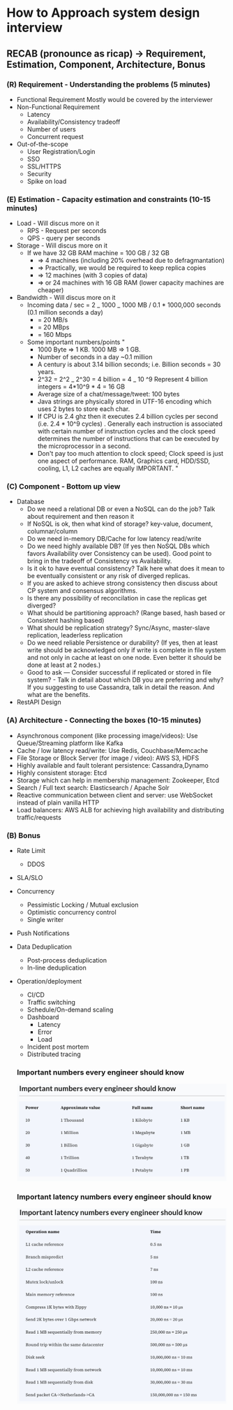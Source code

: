 # How to Approach system design interview

## RECAB (pronounce as ricap) -> Requirement, Estimation, Component, Architecture, Bonus

### (R) Requirement - Understanding the problems (5 minutes)

- Functional Requirement
  Mostly would be covered by the interviewer
- Non-Functional Requirement
  - Latency
  - Availability/Consistency tradeoff
  - Number of users
  - Concurrent request
- Out-of-the-scope
  - User Registration/Login
  - SSO
  - SSL/HTTPS
  - Security
  - Spike on load

### (E) Estimation - Capacity estimation and constraints (10-15 minutes)

- Load - Will discus more on it
  - RPS - Request per seconds
  - QPS - query per seconds
- Storage - Will discus more on it
  - If we have 32 GB RAM machine = 100 GB / 32 GB
    - => 4 machines (including 20% overhead due to defragmantation)
    - => Practically, we would be required to keep replica copies
    - => 12 machines (with 3 copies of data)
    - => or 24 machines with 16 GB RAM (lower capacity machines are cheaper)
- Bandwidth - Will discus more on it
  - Incoming data / sec = 2 _ 1000 _ 1000 MB / 0.1 \* 1000,000 seconds (0.1 million seconds a day)
    - = 20 MB/s
    - = 20 MBps
    - = 160 Mbps
  - Some important numbers/points
    "
    - 1000 Byte => 1 KB. 1000 MB => 1 GB.
    - Number of seconds in a day ~0.1 million
    - A century is about 3.14 billion seconds; i.e. Billion seconds = 30 years.
    - 2^32 = 2^2 _ 2^30 = 4 billion = 4 _ 10 ^9
      Represent 4 billion integers = 4*10^9 * 4 = 16 GB
    - Average size of a chat/message/tweet: 100 bytes
    - Java strings are physically stored in UTF-16 encoding which uses 2 bytes to store each char.
    - If CPU is 2.4 ghz then it executes 2.4 billion cycles per second (i.e. 2.4 \* 10^9 cycles) .
      Generally each instruction is associated with certain number of instruction cycles and the clock speed determines the number of instructions that can be executed by the microprocessor in a second.
    - Don't pay too much attention to clock speed; Clock speed is just one aspect of performance. RAM, Graphics card, HDD/SSD, cooling, L1, L2 caches are equally IMPORTANT.
      "

### (C) Component - Bottom up view

- Database
  - Do we need a relational DB or even a NoSQL can do the job? Talk about requirement and then reason it
  - If NoSQL is ok, then what kind of storage? key-value, document, columnar/column
  - Do we need in-memory DB/Cache for low latency read/write
  - Do we need highly available DB? (If yes then NoSQL DBs which favors Availability over Consistency can be used). Good point to bring in the tradeoff of Consistency vs Availability.
  - Is it ok to have eventual consistency? Talk here what does it mean to be eventually consistent or any risk of diverged replicas.
  - If you are asked to achieve strong consistency then discuss about CP system and consensus algorithms.
  - Is there any possibility of reconcilation in case the replicas get diverged?
  - What should be partitioning approach? (Range based, hash based or Consistent hashing based)
  - What should be replication strategy? Sync/Async, master-slave replication, leaderless replication
  - Do we need reliable Persistence or durability? (If yes, then at least write should be acknowledged only if write is complete in file system and not only in cache at least on one node. Even better it should be done at least at 2 nodes.)
  - Good to ask — Consider successful if replicated or stored in file system? - Talk in detail about which DB you are preferring and why? If you suggesting to use Cassandra, talk in detail the reason. And what are the benefits.
- RestAPI Design

### (A) Architecture - Connecting the boxes (10-15 minutes)

- Asynchronous component (like processing image/videos): Use Queue/Streaming platform like Kafka
- Cache / low latency read/write: Use Redis, Couchbase/Memcache
- File Storage or Block Server (for image / video): AWS S3, HDFS
- Highly available and fault tolerant persistence: Cassandra,Dynamo
- Highly consistent storage: Etcd
- Storage which can help in membership management: Zookeeper, Etcd
- Search / Full text search: Elasticsearch / Apache Solr
- Reactive communication between client and server: use WebSocket instead of plain vanilla HTTP
- Load balancers: AWS ALB for achieving high availability and distributing traffic/requests

### (B) Bonus

- Rate Limit
  - DDOS
- SLA/SLO
- Concurrency
  - Pessimistic Locking / Mutual exclusion
  - Optimistic concurrency control
  - Single writer
- Push Notifications
- Data Deduplication
  - Post-process deduplication
  - In-line deduplication
- Operation/deployment

  - CI/CD
  - Traffic switching
  - Schedule/On-demand scaling
  - Dashboard
    - Latency
    - Error
    - Load
  - Incident post mortem
  - Distributed tracing

  ### Important numbers every engineer should know

  ![numbers](images/numbers-engineers-should-know.png)

  ### Important latency numbers every engineer should know

  ![latency](images/latency-engineer-should-know.png)
